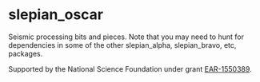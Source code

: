 # slepian_oscar
Seismic processing bits and pieces. Note that you may need to hunt for dependencies in some of the other slepian_alpha, slepian_bravo, etc, packages.

Supported by the National Science Foundation under grant <a href="https://www.nsf.gov/awardsearch/showAward?AWD_ID=1550389">EAR-1550389</a>.

